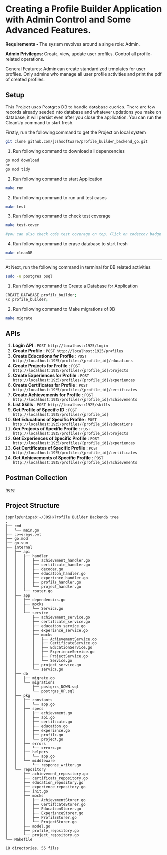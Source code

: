 # Creating a Profile Builder Application with Admin Control and Some Advanced Features.

<p>
<b>Requirements - </b> The system revolves around a single role: Admin.

<b> Admin Privileges: </b>
Create, view, update user profiles.
Control all profile-related operations.

General Features: Admin can create standardized templates for user profiles. Only admins who manage all user profile activities and print the pdf of created profiles.

</p>

## Setup

This Project uses Postgres DB to handle database queries.
There are few records already seeded into database and whatever updations you make on database, it will persist even after you close the application. You can run the CleanUp command to start fresh.

Firstly, run the following command to get the Project on local system

```bash
git clone github.com/joshsoftware/profile_builder_backend_go.git
```

1. Run following command to download all dependencies

```bash
go mod download
or
go mod tidy
```

2. Run following command to start Application

```bash
make run
```

2. Run following command to run unit test cases

```bash
make test
```

3. Run following command to check test coverage

```bash
make test-cover

#you can also check code test coverage on top. Click on codeccov badge to check more about test coverage
```

4. Run following command to erase database to start fresh

```bash
make cleanDB
```

---

At Next, run the following command in terminal for DB related activities

```bash
sudo -u postgres psql
```

1. Run following command to Create a Database for Application

```bash
CREATE DATABASE profile_builder;
\c profile_builder;
```

2. Run following command to Make migrations of DB

```bash
make migrate
```

## APIs

1. <b>Login API</b> : `POST http://localhost:1925/login`
2. <b>Create Profile</b> : `POST http://localhost:1925/profiles`
3. <b>Create Educations for Profile</b> : `POST http://localhost:1925/profiles/{profile_id}/educations`
4. <b>Create Projects for Profile</b> : `POST http://localhost:1925/profiles/{profile_id}/projects`
5. <b>Create Experiences for Profile</b> : `POST http://localhost:1925/profiles/{profile_id}/experiences`
6. <b>Create Certificates for Profile</b> : `POST http://localhost:1925/profiles/{profile_id}/certificates`
7. <b>Create Achievements for Profile</b> : `POST http://localhost:1925/profiles/{profile_id}/achievements`
8. <b>List Skills</b> : `POST http://localhost:1925/skills`
9. <b>Get Profile of Specific ID</b> : `POST http://localhost:1925/profiles/{profile_id}`
10. <b>Get Educations of Specific Profile</b> : `POST http://localhost:1925/profiles/{profile_id}/educations`
11. <b>Get Projects of Specific Profile</b> : `POST http://localhost:1925/profiles/{profile_id}/projects`
12. <b>Get Experiences of Specific Profile</b> : `POST http://localhost:1925/profiles/{profile_id}/experiences`
13. <b>Get Certificates of Specific Profile</b> : `POST http://localhost:1925/profiles/{profile_id}/certificates`
14. <b>Get Achievements of Specific Profile</b> : `POST http://localhost:1925/profiles/{profile_id}/achievements`

## Postman Collection

[here](postman_collection.json)

## Project Structure

```
jspnlp@unispab:~/JOSH/Profile Builder Backend$ tree
.
├── cmd
│   └── main.go
├── coverage.out
├── go.mod
├── go.sum
├── internal
│   ├── api
│   │   ├── handler
│   │   │   ├── achievement_handler.go
│   │   │   ├── certificate_handler.go
│   │   │   ├── decoder.go
│   │   │   ├── education_handler.go
│   │   │   ├── experience_handler.go
│   │   │   ├── profile_handler.go
│   │   │   └── project_handler.go
│   │   └── router.go
│   ├── app
│   │   ├── dependencies.go
│   │   ├── mocks
│   │   │   └── Service.go
│   │   └── service
│   │       ├── achievement_service.go
│   │       ├── certificate_service.go
│   │       ├── education_service.go
│   │       ├── experience_service.go
│   │       ├── mocks
│   │       │   ├── AchievementService.go
│   │       │   ├── CertificateService.go
│   │       │   ├── EducationService.go
│   │       │   ├── ExperienceService.go
│   │       │   ├── ProjectService.go
│   │       │   └── Service.go
│   │       ├── project_service.go
│   │       └── service.go
│   ├── db
│   │   ├── migrate.go
│   │   └── migrations
│   │       ├── postgres_DOWN.sql
│   │       └── postrges_UP.sql
│   ├── pkg
│   │   ├── constants
│   │   │   └── app.go
│   │   ├── specs
│   │   │   ├── achievement.go
│   │   │   ├── api.go
│   │   │   ├── certificate.go
│   │   │   ├── education.go
│   │   │   ├── experience.go
│   │   │   ├── profile.go
│   │   │   └── project.go
│   │   ├── errors
│   │   │   └── errors.go
│   │   ├── helpers
│   │   │   └── app.go
│   │   └── middleware
│   │       └── response_writer.go
│   └── repository
│       ├── achievement_repository.go
│       ├── certificate_repository.go
│       ├── education_repository.go
│       ├── experience_repository.go
│       ├── init.go
│       ├── mocks
│       │   ├── AchievementStorer.go
│       │   ├── CertificateStorer.go
│       │   ├── EducationStorer.go
│       │   ├── ExperienceStorer.go
│       │   ├── ProfileStorer.go
│       │   └── ProjectStorer.go
│       ├── model.go
│       ├── profile_repository.go
│       └── project_repository.go
└── Makefile

18 directories, 55 files

```
